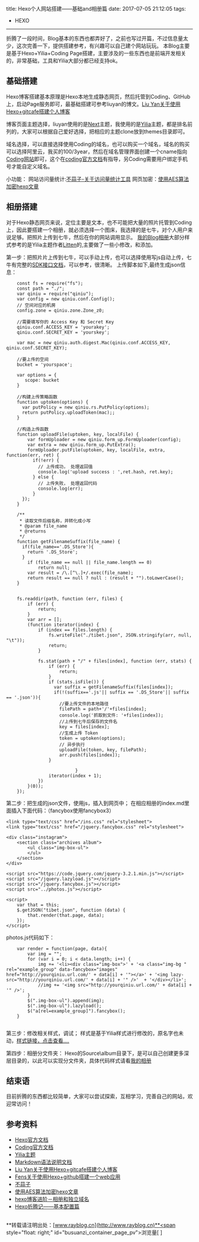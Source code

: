 title: Hexo个人网站搭建——基础and相册篇
date: 2017-07-05 21:12:05
tags:
- HEXO
---

折腾了一段时间，Blog基本的东西也都弄好了，之前也写过开篇，不过信息量太少，这次完善一下，提供搭建参考，有兴趣可以自己建个网站玩玩。
本Blog主要是基于Hexo+Yilia+Coding Page搭建，主要涉及的一些东西也是前端开发相关的，非常基础，工具和Yilia大部分都已经支持ok。
<!-- more -->

## 基础搭建
Hexo博客搭建基本原理是Hexo本地生成静态网页，然后托管到Coding、GitHub上，启动Page服务即可，最基础搭建可参考liuyan的博文。[Liu Yan关于使用Hexo+gitcafe搭建个人博客](http://yanliu.org/2015/08/07/Hexo%E6%90%AD%E5%BB%BA%E4%B8%AA%E4%BA%BA%E5%8D%9A%E5%AE%A2/http://yanliu.org/2015/08/07/Hexo%E6%90%AD%E5%BB%BA%E4%B8%AA%E4%BA%BA%E5%8D%9A%E5%AE%A2/)

博客页面主题选择，liuyan使用的是[Next](https://github.com/iissnan/hexo-theme-next)主题，我使用的是[Yilia](https://github.com/litten/hexo-theme-yilia)主题，都是排名前列的，大家可以根据自己爱好选择，把相应的主题clone放到themes目录即可。

域名选择，可以直接选择使用Coding的域名，也可以购买一个域名，域名的购买可以选择阿里云，我买的100/3year，然后在域名管理界面创建一个cname指向[Coding网站](https://coding.net)即可，这个在[coding官方文档](https://coding.net/help/doc/pages/index.html)有指导，另Coding需要用户绑定手机号才能自定义域名。

小功能：
网站访问量统计:[不蒜子-关于访问量统计工具](http://ibruce.info/2015/04/04/busuanzi/)
网页加密：[使用AES算法加密hexo文章](https://crackcer.com/hexo-aes-password.html)

## 相册搭建
对于Hexo静态网页来说，定位主要是文本，也不可能把大量的照片托管到Coding上，因此要搭建一个相册，就必须选择一个图床，我选择的是七牛，对个人用户来说足够。把照片上传到七牛，然后在你的网站调用显示。
[我的Blog相册](http://www.rayblog.cn/album)大部分样式参考的是Yilia主题作者[Litten](http://litten.me/photos)的,主要做了一些小修改，和添加。

第一步：把照片片上传到七牛，可以手动上传，也可以选择使用写js自动上传，七牛有完整的[SDK接口文档](https://developer.qiniu.com/sdk#official-sdk)，可以参考，很清晰。
上传脚本如下,最终生成json信息：

```
    const fs = require("fs");
    const path = "./";
    var qiniu = require("qiniu");
    var config = new qiniu.conf.Config();
    // 空间对应的机房
    config.zone = qiniu.zone.Zone_z0;

    //需要填写你的 Access Key 和 Secret Key
    qiniu.conf.ACCESS_KEY = 'yourakey';
    qiniu.conf.SECRET_KEY = 'yourskey';
	
    var mac = new qiniu.auth.digest.Mac(qiniu.conf.ACCESS_KEY, qiniu.conf.SECRET_KEY);

    //要上传的空间
    bucket = 'yourspace';

    var options = {
       scope: bucket
    }	

    //构建上传策略函数
    function uptoken(options) {
      var putPolicy = new qiniu.rs.PutPolicy(options);
      return putPolicy.uploadToken(mac);;
    }

    //构造上传函数
    function uploadFile(uptoken, key, localFile) {
        var formUploader = new qiniu.form_up.FormUploader(config);
        var extra = new qiniu.form_up.PutExtra();
        formUploader.putFile(uptoken, key, localFile, extra, function(err, ret) {
          if(!err) {
            // 上传成功， 处理返回值
            console.log('upload success : ',ret.hash, ret.key);
          } else {
            // 上传失败， 处理返回代码
            console.log(err);
          }
      });
    }

    /**
     * 读取文件后缀名称，并转化成小写
     * @param file_name
     * @returns
     */
    function getFilenameSuffix(file_name) {
      if(file_name=='.DS_Store'){
        return '.DS_Store';
      }
        if (file_name == null || file_name.length == 0)
            return null;
        var result = /\.[^\.]+/.exec(file_name);
        return result == null ? null : (result + "").toLowerCase();
    }


    fs.readdir(path, function (err, files) {
        if (err) {
            return;
        }
        var arr = [];
        (function iterator(index) {
            if (index == files.length) {
                fs.writeFile("./tibet.json", JSON.stringify(arr, null, "\t"));
                return;
            }

            fs.stat(path + "/" + files[index], function (err, stats) {
                if (err) {
                    return;
                }
                if (stats.isFile()) {
                  var suffix = getFilenameSuffix(files[index]);
                  if(!(suffix=='.js'|| suffix == '.DS_Store'|| suffix == '.json')){
                    //要上传文件的本地路径
                    filePath = path+'/'+files[index];
                    console.log('抓取到文件: '+files[index]);
                    //上传到七牛后保存的文件名
                    key = files[index];
                    //生成上传 Token
                    token = uptoken(options);
                    // 异步执行
                    uploadFile(token, key, filePath);
                    arr.push(files[index]);
                }

                          }
                iterator(index + 1);
            })
        }(0));
    });
```

第二步：把生成的json文件，使用js，插入到网页中；
在相应相册的index.md里面插入下面代码：（fancybox使用fancybox3）
```
<link type="text/css" href="/ins.css" rel="stylesheet">
<link type="text/css" href="/jquery.fancybox.css" rel="stylesheet">

<div class="instagram">
    <section class="archives album">
	    <ul class="img-box-ul">
	    </ul>
    </section>
</div>

<script src="https://code.jquery.com/jquery-3.2.1.min.js"></script>
<script src="/jquery.lazyload.js"></script>
<script src="/jquery.fancybox.js"></script>
<script src="../photos.js"></script>

<script>
	var that = this;
	$.getJSON("tibet.json", function (data) {
		that.render(that.page, data);
	});
</script>
```
photos.js代码如下：
```
	var render = function(page, data){
		var img = "";
		for (var i = 0; i < data.length; i++) {
			img += '<li><div class="img-box">' + '<a class="img-bg " rel="example_group" data-fancybox="images" href="http://yourqiniu.url.com/' + data[i] + '"></a>' + '<img lazy-src="http://yourqiniu.url.com/' + data[i] + '" />'  + '</div></li>';
			//img += '<img src="http://yourqiniu.url.com/' + data[i] + '" />';
		}
		$(".img-box-ul").append(img);
		$(".img-box-ul").lazyload();
		$("a[rel=example_group]").fancybox();
	}
	
```

第三步：修改相关样式，调试；
样式是基于Yilia样式进行修改的，原名字也未动，[样式链接，点击查看....](http://www.rayblog.cn/ins.css)

第四步：相册分文件夹：
Hexo的Source\album目录下，是可以自己创建更多深层目录的，以此可以实现分文件夹，具体代码样式请看[我的相册](http://www.rayblog.cn/album)

## 结束语
目前折腾的东西都比较简单，大家可以尝试探索，互相学习，完善自己的网站，欢迎常访问！

## 参考资料
* [ Hexo官方文档](https://hexo.io/zh-cn/)
* [ Coding官方文档](https://coding.net/help/)
* [ Yilia主题](https://github.com/litten/hexo-theme-yilia)
* [ Markdown语法说明文档](http://www.appinn.com/markdown/)
* [ Liu Yan关于使用Hexo+gitcafe搭建个人博客](http://yanliu.org/2015/08/07/Hexo%E6%90%AD%E5%BB%BA%E4%B8%AA%E4%BA%BA%E5%8D%9A%E5%AE%A2/http://yanliu.org/2015/08/07/Hexo%E6%90%AD%E5%BB%BA%E4%B8%AA%E4%BA%BA%E5%8D%9A%E5%AE%A2/)
* [ Fens关于使用Hexo+github搭建一个web应用](http://blog.fens.me/hexo-blog-github/)
* [ 不蒜子](http://ibruce.info/2015/04/04/busuanzi/)
* [ 使用AES算法加密hexo文章](https://crackcer.com/hexo-aes-password.html)
* [ hexo博客进阶－相册和独立域名](http://www.cnblogs.com/jarson-7426/p/5515870.html)
* [ Hexo折腾记——基本配置篇](https://m.aliyun.com/yunqi/articles/8607?spm=5176.100239.0.0.tgnWEu)

## <!-- -->
**转载请注明出处：[www.rayblog.cn](http://www.rayblog.cn)**<span style="float: right;" id="busuanzi_container_page_pv">浏览量[ <span id="busuanzi_value_page_pv"></span> ]</span>	